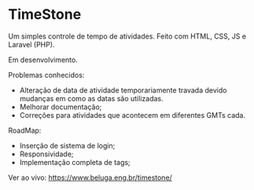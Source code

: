 # TimeStone
Um simples controle de tempo de atividades. Feito com HTML, CSS, JS e Laravel (PHP).

Em desenvolvimento.

Problemas conhecidos: 
  - Alteração de data de atividade temporariamente travada devido mudanças em como as datas são utilizadas.
  - Melhorar documentação;
  - Correções para atividades que acontecem em diferentes GMTs cada.

RoadMap:
  - Inserção de sistema de login;
  - Responsividade;
  - Implementação completa de tags;

Ver ao vivo: https://www.beluga.eng.br/timestone/
